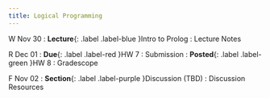 ```yaml
---
title: Logical Programming
---
```


W Nov 30
: **Lecture**{: .label .label-blue }Intro to Prolog
  : Lecture Notes

R Dec 01
: **Due**{: .label .label-red }HW 7
  : Submission
: **Posted**{: .label .label-green }HW 8
  : Gradescope

F Nov 02
: **Section**{: .label .label-purple }Discussion (TBD)
  : Discussion Resources
